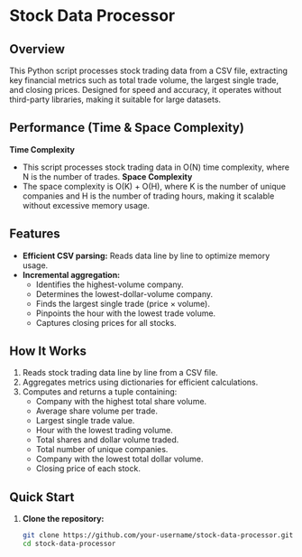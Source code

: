 # Stock Data Processor

## Overview
This Python script processes stock trading data from a CSV file, extracting key financial metrics such as total trade volume, the largest single trade, and closing prices. Designed for speed and accuracy, it operates without third-party libraries, making it suitable for large datasets.

## Performance (Time & Space Complexity)
**Time Complexity**
- This script processes stock trading data in O(N) time complexity, where N is the number of trades.
**Space Complexity**
- The space complexity is O(K) + O(H), where K is the number of unique companies and H is the number of trading hours, making it scalable without excessive memory usage.

## Features
- **Efficient CSV parsing:** Reads data line by line to optimize memory usage.
- **Incremental aggregation:**
  - Identifies the highest-volume company.
  - Determines the lowest-dollar-volume company.
  - Finds the largest single trade (price × volume).
  - Pinpoints the hour with the lowest trade volume.
  - Captures closing prices for all stocks.

## How It Works
1. Reads stock trading data line by line from a CSV file.
2. Aggregates metrics using dictionaries for efficient calculations.
3. Computes and returns a tuple containing:
   - Company with the highest total share volume.
   - Average share volume per trade.
   - Largest single trade value.
   - Hour with the lowest trading volume.
   - Total shares and dollar volume traded.
   - Total number of unique companies.
   - Company with the lowest total dollar volume.
   - Closing price of each stock.

## Quick Start
1. **Clone the repository:**
   ```bash
   git clone https://github.com/your-username/stock-data-processor.git
   cd stock-data-processor
